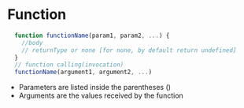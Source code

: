 
# Function

```javascript
  function functionName(param1, param2, ...) {
    //body
    // returnType or none [for none, by default return undefined]
  }
  // function calling(invocation)
  functionName(argument1, argument2, ...)
```

* Parameters are listed inside the parentheses ()
* Arguments are the values received by the function 
